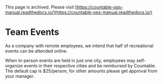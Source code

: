 This page is archived. Please visit [https://countable-ops-manual.readthedocs.io/](https://countable-ops-manual.readthedocs.io/)
# Team Events

As a company with remote employees, we intend that half of recreational events can be attended online.

When in-person events are held in just one city, employees may self-organize events in their respective cities and be reimbursed by Countable. The default cap is $25/person, for other amounts please get approval from your manager.
